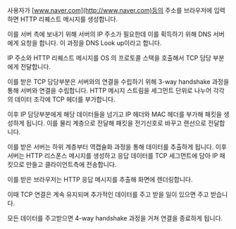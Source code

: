 사용자가 [www.naver.com](http://www.naver.com)등의 주소를 브라우저에 입력하면 HTTP 리퀘스트 메시지를 생성합니다.

이를 서버 측에 보내기 위해 서버의 IP 주소가 필요한데 이를 획득하기 위해 DNS 서버에게 요청을 합니다. 이 과정을 DNS Look up이라고 합니다. 

IP 주소와 HTTP 리퀘스트 메시지를 OS 의 프로토콜 스택을 호출해서 TCP 담당 부분에게 전달합니다.

이를 받은 TCP 담당부분은 서버와의 연결을 수립하기 위해 3-way handshake 과정을 통해 서버와 연결을 수립합니다. HTTP 메시지 스트림을 세그먼트 단위로 나누어 각각의 데이터 조각에 TCP 헤더를 부가합니다.

이후 IP 담당부분에게 해당 데이터들을 넘기고 IP 헤더와 MAC 헤더를 부가해 패킷을 생성하게 됩니다. 이를 물리 계층으로 전달해 패킷을 전기신호로 바꾸고 랜선으로 전달합니다.

이를 받은 서버는 하위 계층부터 역캡슐화 과정을 통해 데이터를 추출하게 됩니다. 이후 서버는 HTTP 리스폰스 메시지를 생성하고 응답 데이터를 TCP 세그먼트에 담아 IP 패킷으로 만들고 클라이언트측에 전송합니다. 

이를 받은 브라우저는 HTTP 응답 메시지를 추출해 화면에 렌더링합니다.

이때 TCP 연결은 계속 유지되며 추가적인 데이터를 주고 받을 일이 있으면 주고 받습니다.

모든 데이터를 주고받으면 4-way handshake 과정을 거쳐 연결을 종료하게 됩니다.
